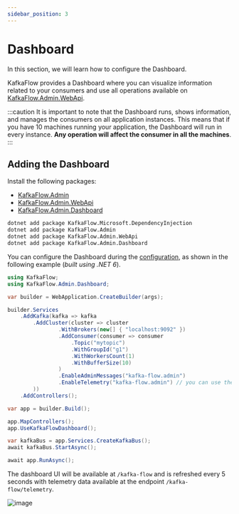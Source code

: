 ```yaml
---
sidebar_position: 3
---
```


# Dashboard

In this section, we will learn how to configure the Dashboard.

KafkaFlow provides a Dashboard where you can visualize information related to your consumers and use all operations available on [KafkaFlow.Admin.WebApi](web-api). 

:::caution
It is important to note that the Dashboard runs, shows information, and manages the consumers on all application instances. This means that if you have 10 machines running your application, the Dashboard will run in every instance. **Any operation will affect the consumer in all the machines**.
:::

## Adding the Dashboard

Install the following packages:
* [KafkaFlow.Admin](https://www.nuget.org/packages/KafkaFlow.Admin/)
* [KafkaFlow.Admin.WebApi](https://www.nuget.org/packages/KafkaFlow.Admin.WebApi/)
* [KafkaFlow.Admin.Dashboard](https://www.nuget.org/packages/KafkaFlow.Admin.Dashboard/)

```bash
dotnet add package KafkaFlow.Microsoft.DependencyInjection
dotnet add package KafkaFlow.Admin
dotnet add package KafkaFlow.Admin.WebApi
dotnet add package KafkaFlow.Admin.Dashboard
```


You can configure the Dashboard during the [configuration](../configuration), as shown in the following example (*built using .NET 6*).

```csharp
using KafkaFlow;
using KafkaFlow.Admin.Dashboard;

var builder = WebApplication.CreateBuilder(args);

builder.Services
    .AddKafka(kafka => kafka
        .AddCluster(cluster => cluster
                .WithBrokers(new[] { "localhost:9092" })
                .AddConsumer(consumer => consumer
                    .Topic("mytopic")
                    .WithGroupId("g1")
                    .WithWorkersCount(1)
                    .WithBufferSize(10)
                )
                .EnableAdminMessages("kafka-flow.admin")
                .EnableTelemetry("kafka-flow.admin") // you can use the same topic used in EnableAdminMessages, if need it
        ))
    .AddControllers();

var app = builder.Build();

app.MapControllers();
app.UseKafkaFlowDashboard();

var kafkaBus = app.Services.CreateKafkaBus();
await kafkaBus.StartAsync();

await app.RunAsync();
```

The dashboard UI will be available at `/kafka-flow` and is refreshed every 5 seconds with telemetry data available at the endpoint `/kafka-flow/telemetry`. 

![image](https://user-images.githubusercontent.com/233064/124478023-1d773680-dd7b-11eb-89e4-41a1f4f36a6f.png)

